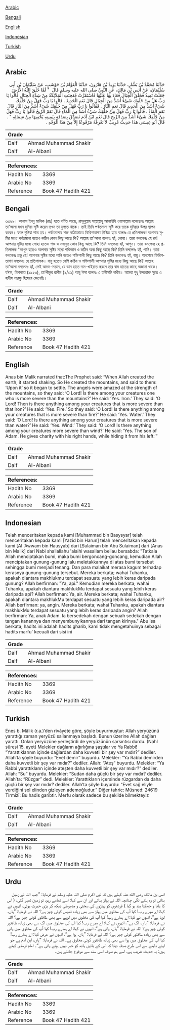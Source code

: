 [Arabic](#arabic)

[Bengali](#bengali)

[English](#english)

[Indonesian](#indonesian)

[Turkish](#turkish)

[Urdu](#urdu)

## Arabic


<div dir="rtl" lang="ar" style={{fontSize:'larger',backgroundColor:'#f8f9fa',padding:20}}>
حَدَّثَنَا مُحَمَّدُ بْنُ بَشَّارٍ، حَدَّثَنَا يَزِيدُ بْنُ هَارُونَ، حَدَّثَنَا الْعَوَّامُ بْنُ حَوْشَبٍ، عَنْ سُلَيْمَانَ بْنِ أَبِي سُلَيْمَانَ، عَنْ أَنَسِ بْنِ مَالِكٍ، عَنِ النَّبِيِّ صلى الله عليه وسلم قَالَ ‏ "‏ لَمَّا خَلَقَ اللَّهُ الأَرْضَ جَعَلَتْ تَمِيدُ فَخَلَقَ الْجِبَالَ فَعَادَ بِهَا عَلَيْهَا فَاسْتَقَرَّتْ فَعَجِبَتِ الْمَلاَئِكَةُ مِنْ شِدَّةِ الْجِبَالِ قَالُوا يَا رَبِّ هَلْ مِنْ خَلْقِكَ شَيْءٌ أَشَدُّ مِنَ الْجِبَالِ قَالَ نَعَمِ الْحَدِيدُ ‏.‏ قَالُوا يَا رَبِّ فَهَلْ مِنْ خَلْقِكَ شَيْءٌ أَشَدُّ مِنَ الْحَدِيدِ قَالَ نَعَمِ النَّارُ ‏.‏ فَقَالُوا يَا رَبِّ فَهَلْ مِنْ خَلْقِكَ شَيْءٌ أَشَدُّ مِنَ النَّارِ قَالَ نَعَمِ الْمَاءُ ‏.‏ قَالُوا يَا رَبِّ فَهَلْ مِنْ خَلْقِكَ شَيْءٌ أَشَدُّ مِنَ الْمَاءِ قَالَ نَعَمْ الرِّيحُ قَالُوا يَا رَبِّ فَهَلْ مِنْ خَلْقِكَ شَيْءٌ أَشَدُّ مِنَ الرِّيحِ قَالَ نَعَمِ ابْنُ آدَمَ تَصَدَّقَ بِصَدَقَةٍ بِيَمِينِهِ يُخْفِيهَا مِنْ شِمَالِهِ ‏"‏ ‏.‏ قَالَ أَبُو عِيسَى هَذَا حَدِيثٌ غَرِيبٌ لاَ نَعْرِفُهُ مَرْفُوعًا إِلاَّ مِنْ هَذَا الْوَجْهِ ‏.‏
</div>
<div style={{backgroundColor:'#f8f9fa',padding:20, marginBottom: 10}}><table> <thead> <tr> <th>Grade</th> <th></th> </tr> </thead> <tbody> <tr><td>Daif</td><td>Ahmad Muhammad Shakir</td></tr><tr><td>Daif</td><td>Al-Albani</td></tr></tbody></table><table> <thead> <tr> <th>References:</th> <th></th> </tr> </thead> <tbody><tr><td>Hadith No</td><td>3369</td></tr><tr><td>Arabic No</td><td>3369</td></tr><tr><td>Reference</td><td>Book 47 Hadith 421</td></tr></tbody></table></div>

## Bengali


<div dir="ltr" lang="bn" style={{fontSize:'larger',backgroundColor:'#f8f9fa',padding:20}}>
৩৩৬৯। আনাস ইবনু মালিক (রাঃ) হতে বর্ণিত আছে, রাসূলুল্লাহ সাল্লাল্লাহু আলাইহি ওয়াসাল্লাম বলেছেনঃ আল্লাহ তা'আলা যখন দুনিয়া সৃষ্টি করেন তখন তা দুলতে থাকে। তাই তিনি পর্বতমালা সৃষ্টি করে তাকে দুনিয়ার উপর স্থাপন করেন। ফলে দুনিয়া শান্ত হয়। পর্বতমালার শক্ত কাঠামোতে ফিরিশতাগণ বিস্মিত হয়ে বলেনঃ হে প্রতিপালক! আপনার সৃষ্টির মধ্যে পর্বতমালা হতেও কঠিন কোন কিছু আছে কি? আল্লাহ তা'আলা বলেনঃ হ্যাঁ, লোহা। তারা বললেনঃ হে রব! আপনার সৃষ্টির মধ্যে লোহা হতেও শক্ত ও মজবুত কোন কিছু আছে কি? তিনি বললেনঃ হ্যাঁ, আগুন। তারা বললেনঃ হে প্রতিপালক "আগুন হতেও আপনার সৃষ্টির মধ্যে শক্তিমান ও কঠিন অন্য কিছু আছে কি? তিনি বললেনঃ হ্যাঁ, পানি। তারা বললেনঃ প্ৰভু হে! আপনার সৃষ্টির মধ্যে পানি হতেও শক্তিশালী কিছু আছে কি? তিনি বললেনঃ হ্যাঁ, বায়ু। অবশেষে ফিরিশতাগণ বললেনঃ হে প্রতিপালক। বায়ু হতেও বেশি কঠিন ও শক্তিশালী আপনার সৃষ্টির মধ্যে কিছু আছে কি? আল্লাহ তা'আলা বললেনঃ হ্যাঁ, সেই আদম-সন্তান, যে ডান হাতে দান-খাইরাত করলে তার বাম হাতের কাছে অজানা থাকে। যঈফ, মিশকাত (১৯২৩), তা’লীকুর রাগীব (২/৩১) আবূ ঈসা বলেনঃ এ হাদীসটি গারীব। আমরা শুধু উপরোক্ত সূত্রে এ হাদীস মারফু হিসেবে জেনেছি।
</div>
<div style={{backgroundColor:'#f8f9fa',padding:20, marginBottom: 10}}><table> <thead> <tr> <th>Grade</th> <th></th> </tr> </thead> <tbody> <tr><td>Daif</td><td>Ahmad Muhammad Shakir</td></tr><tr><td>Daif</td><td>Al-Albani</td></tr></tbody></table><table> <thead> <tr> <th>References:</th> <th></th> </tr> </thead> <tbody><tr><td>Hadith No</td><td>3369</td></tr><tr><td>Arabic No</td><td>3369</td></tr><tr><td>Reference</td><td>Book 47 Hadith 421</td></tr></tbody></table></div>

## English


<div dir="ltr" lang="en" style={{fontSize:'larger',backgroundColor:'#f8f9fa',padding:20}}>
Anas bin Malik narrated that:The Prophet said: “When Allah created the earth, it started shaking. So He created the mountains, and said to them: ‘Upon it’ so it began to settle. The angels were amazed at the strength of the mountains, so they said: ‘O Lord! Is there among your creatures one who is more severe than the mountains?’ He said: ‘Yes. Iron.’ They said: ‘O Lord! Then is there anything among your creatures that is more severe than that iron?’ He said: ‘Yes. Fire.’ So they said: ‘O Lord! Is there anything among your creatures that is more severe than fire?’ He said: ‘Yes. Water.’ They said: ‘O Lord! Is there anything among your creatures that is more severe than water?’ He said: ‘Yes. Wind.’ They said: ‘O Lord! Is there anything among your creatures more severe than wind?’ He said: ‘Yes. The son of Adam. He gives charity with his right hands, while hiding it from his left.’”
</div>
<div style={{backgroundColor:'#f8f9fa',padding:20, marginBottom: 10}}><table> <thead> <tr> <th>Grade</th> <th></th> </tr> </thead> <tbody> <tr><td>Daif</td><td>Ahmad Muhammad Shakir</td></tr><tr><td>Daif</td><td>Al-Albani</td></tr></tbody></table><table> <thead> <tr> <th>References:</th> <th></th> </tr> </thead> <tbody><tr><td>Hadith No</td><td>3369</td></tr><tr><td>Arabic No</td><td>3369</td></tr><tr><td>Reference</td><td>Book 47 Hadith 421</td></tr></tbody></table></div>

## Indonesian


<div dir="ltr" lang="id" style={{fontSize:'larger',backgroundColor:'#f8f9fa',padding:20}}>
Telah menceritakan kepada kami [Muhammad bin Basysyar] telah menceritakan kepada kami [Yazid bin Harun] telah menceritakan kepada kami [Al 'Awwam bin Hausyab] dari [Sulaiman bin Abu Sulaiman] dari [Anas bin Malik] dari Nabi shallallahu 'alaihi wasallam beliau bersabda: "Tatkala Allah menciptakan bumi, maka bumi bergoncang-goncang, kemudian Allah menciptakan gunung-gunung lalu meletakkannya di atas bumi tersebut sehingga bumi menjadi tenang. Dan para malaikat merasa kagum terhadap kerasnya gunung-gunung tersebut. Mereka berkata; wahai Tuhanku, apakah diantara makhlukmu terdapat sesuatu yang lebih keras daripada gunung? Allah berfirman: "Ya, api." Kemudian mereka berkata; wahai Tuhanku, apakah diantara makhlukMu terdapat sesuatu yang lebih keras daripada api? Allah berfirman: Ya, air. Mereka berkata; wahai Tuhanku, apakah diantara makhlukMu terdapat sesuatu yang lebih keras daripada air? Allah berfirman: ya, angin. Mereka berkata; wahai Tuhanku, apakah diantara makhlukMu terdapat sesuatu yang lebih keras daripada angin? Allah berfirman: Ya, anak Adam. Ia bersedekah dengan sebuah sedekah dengan tangan kanannya dan menyembunyikannya dari tangan kirinya." Abu Isa berkata; hadits ini adalah hadits gharib, kami tidak mengetahuinya sebagai hadits marfu' kecuali dari sisi ini
</div>
<div style={{backgroundColor:'#f8f9fa',padding:20, marginBottom: 10}}><table> <thead> <tr> <th>Grade</th> <th></th> </tr> </thead> <tbody> <tr><td>Daif</td><td>Ahmad Muhammad Shakir</td></tr><tr><td>Daif</td><td>Al-Albani</td></tr></tbody></table><table> <thead> <tr> <th>References:</th> <th></th> </tr> </thead> <tbody><tr><td>Hadith No</td><td>3369</td></tr><tr><td>Arabic No</td><td>3369</td></tr><tr><td>Reference</td><td>Book 47 Hadith 421</td></tr></tbody></table></div>

## Turkish


<div dir="ltr" lang="tr" style={{fontSize:'larger',backgroundColor:'#f8f9fa',padding:20}}>
Enes b. Mâlik (r.a.)’den rivâyete göre, şöyle buyurmuştur: Allah yeryüzünü yarattığı zaman yeryüzü sallanmaya başladı. Bunun üzerine Allah dağları yarattı. Onları yeryüzüne yerleştirdi de yeryüzünün sarsıntısı durdu. (Nahl sûresi 15. ayet) Melekler dağların ağırlığına şaştılar ve Ya Rabbi! “Yarattıklarının içinde dağlardan daha kuvvetli bir şey var mıdır?” dediler. Allah’ta şöyle buyurdu: “Evet demir” buyurdu. Melekler: “Ya Rabbi demirden daha kuvvetli bir şey var mıdır?” dediler. Allah: “Ateş” buyurdu. Melekler: “Ya Rabbi yarattıkların içinde ateşten daha kuvvetli bir şey var mıdır?” dediler. Allah: “Su” buyurdu. Melekler: “Sudan daha güçlü bir şey var mıdır? dediler. Allah’ta: “Rüzgar” dedi. Melekler: Yarattıkların içersinde rüzgardan da daha güçlü bir şey var mıdır? dediler. Allah’ta şöyle buyurdu: “Evet sağ eliyle verdiğini sol elinden gizleyen ademoğludur.” Diğer tahric: Müsned: 24619 Tirmizî: Bu hadis garibtir. Merfu olarak sadece bu şekilde bilmekteyiz
</div>
<div style={{backgroundColor:'#f8f9fa',padding:20, marginBottom: 10}}><table> <thead> <tr> <th>Grade</th> <th></th> </tr> </thead> <tbody> <tr><td>Daif</td><td>Ahmad Muhammad Shakir</td></tr><tr><td>Daif</td><td>Al-Albani</td></tr></tbody></table><table> <thead> <tr> <th>References:</th> <th></th> </tr> </thead> <tbody><tr><td>Hadith No</td><td>3369</td></tr><tr><td>Arabic No</td><td>3369</td></tr><tr><td>Reference</td><td>Book 47 Hadith 421</td></tr></tbody></table></div>

## Urdu


<div dir="rtl" lang="ur" style={{fontSize:'larger',backgroundColor:'#f8f9fa',padding:20}}>
انس بن مالک رضی الله عنہ کہتے ہیں کہ نبی اکرم صلی اللہ علیہ وسلم نے فرمایا: ”جب اللہ نے زمین بنائی تو وہ ہلنے لگی چنانچہ اللہ نے پہاڑ بنائے اور ان سے کہا: اسے تھامے رہو، تو زمین ٹھہر گئی، ( اس کا ہلنا و جھکنا بند ہو گیا ) فرشتوں کو پہاڑوں کی سختی و مضبوطی دیکھ کر بڑی حیرت ہوئی، انہوں نے کہا: اے میرے رب! کیا آپ کی مخلوق میں پہاڑ سے بھی زیادہ ٹھوس کوئی چیز ہے؟ اللہ نے فرمایا: ”ہاں، لوہا ہے“، انہوں نے کہا: اے ہمارے رب! کیا آپ کی مخلوق میں لوہے سے بھی طاقتور کوئی چیز ہے؟ اللہ نے فرمایا: ”ہاں، آگ ہے“، انہوں نے کہا: اے میرے رب! کیا آپ کی مخلوق میں آگ سے بھی زیادہ طاقتور کوئی چیز ہے؟ اللہ نے فرمایا: ”ہاں، پانی ہے“، انہوں نے کہا: اے ہمارے رب! کیا آپ کی مخلوق میں پانی سے بھی زیادہ طاقتور کوئی چیز ہے؟ اللہ نے فرمایا: ”ہاں، ہوا ہے“، انہوں نے عرض کیا: اے ہمارے رب! کیا آپ کی مخلوق میں ہوا سے بھی زیادہ طاقتور کوئی مخلوق ہے۔ اللہ نے فرمایا: ”ہاں، ابن آدم ہے جو اپنے داہنے سے اس طرح صدقہ دیتا کہ اس کے بائیں ہاتھ کو خبر نہیں ہونے پاتی ہے“۔ امام ترمذی کہتے ہیں: یہ حدیث غریب ہے، اسے ہم صرف اسی سند سے مرفوع جانتے ہیں۔
</div>
<div style={{backgroundColor:'#f8f9fa',padding:20, marginBottom: 10}}><table> <thead> <tr> <th>Grade</th> <th></th> </tr> </thead> <tbody> <tr><td>Daif</td><td>Ahmad Muhammad Shakir</td></tr><tr><td>Daif</td><td>Al-Albani</td></tr></tbody></table><table> <thead> <tr> <th>References:</th> <th></th> </tr> </thead> <tbody><tr><td>Hadith No</td><td>3369</td></tr><tr><td>Arabic No</td><td>3369</td></tr><tr><td>Reference</td><td>Book 47 Hadith 421</td></tr></tbody></table></div>